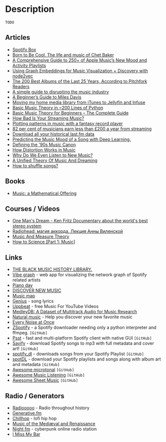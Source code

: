 # Description

`TODO`


## Articles

- [Spotify Box](https://evanhailey.com/2021/09/20/spot-box/)
- [Born to Be Cool. The life and music of Chet Baker](https://www.thesmartset.com/born-to-be-cool/)
- [A Comprehensive Guide to 250+ of Apple Music’s New Mood and Activity Playlists](https://www.macstories.net/stories/a-comprehensive-guide-to-250-of-apple-musics-new-mood-and-activity-playlists/)
- [Using Graph Embeddings for Music Visualization + Discovery with node2vec](https://cprimozic.net/blog/graph-embeddings-for-music-discovery/)
- [The 200 Best Albums of the Last 25 Years, According to Pitchfork Readers](https://pitchfork.com/features/lists-and-guides/peoples-list-25th-anniversary/)
- [A simple guide to disrupting the music industry](https://www.musicxtechxfuture.com/2021/07/27/a-simple-guide-to-disrupting-the-music-industry/)
- [A Beginner’s Guide to Miles Davis](https://samenright.com/2021/06/06/a-beginners-guide-to-miles-davis/)
- [Moving my home media library from iTunes to Jellyfin and Infuse](https://www.jeffgeerling.com/blog/2021/moving-my-home-media-library-itunes-jellyfin-and-infuse)
- [Basic Music Theory in ~200 Lines of Python](https://www.mvanga.com/blog/basic-music-theory-in-200-lines-of-python)
- [Basic Music Theory for Beginners – The Complete Guide](https://iconcollective.edu/basic-music-theory/)
- [How Bad Is Your Streaming Music?](https://pudding.cool/2020/12/judge-my-spotify/)
- [Plotting patterns in music with a fantasy record player](https://www.windytan.com/2020/12/plotting-patterns-in-music-with-fantasy.html)
- [82 per cent of musicians earn less than £200 a year from streaming](https://www.nme.com/news/music/82-per-cent-of-musicians-earn-less-than-200-a-year-from-streaming-2833510)
- [Download all your historical last.fm data](https://mathieuhendey.com/2020/10/download-all-your-historical-last.fm-data/)
- [Predicting the Music Mood of a Song with Deep Learning.](https://towardsdatascience.com/predicting-the-music-mood-of-a-song-with-deep-learning-c3ac2b45229e)
- [Defining the '90s Music Canon](https://pudding.cool/2020/07/song-decay/)
- [How Distortion Works in Music](https://benmosheron.gitlab.io/blog/2020/04/26/distortion.html)
- [Why Do We Even Listen to New Music?](https://pitchfork.com/features/article/listen-to-music/)
- [A Unified Theory Of Music And Dreaming](https://whatismusic.info/blog/AUnifiedTheoryOfMusicAndDreaming.html)
- [How to shuffle songs?](https://engineering.atspotify.com/2014/02/28/how-to-shuffle-songs/)


## Books

- [Music: a Mathematical Offering](https://homepages.abdn.ac.uk/d.j.benson/pages/html/maths-music.html)


## Courses / Videos

- [One Man's Dream - Ken Fritz Documentary about the world's best stereo system](https://youtu.be/4b2IOOhJmxw)
- [Radiohead: магия аккорда. Лекция Анны Виленской](https://youtu.be/dxHlcBH4eVc)
- [Music And Measure Theory](https://youtu.be/cyW5z-M2yzw)
- [How to Science [Part 1: Music]](https://youtu.be/d3mHfqd0VZY)


## Links

- [THE BLACK MUSIC HISTORY LIBRARY.](https://blackmusiclibrary.com/Library)
- [Vibe graph](https://www.vibe-graph.com/) - web app for visualizing the network graph of Spotify related artists
- [Piano day](https://www.pianoday.org/)
- [DISCOVER NEW MUSIC](https://www.gnoosic.com/)
- [Music map](https://www.music-map.com/)
- [Genius](https://genius.com/) - song lyrics
- [Uppbeat](https://uppbeat.io/) - free Music For YouTube Videos
- [MedleyDB: A Dataset of Multitrack Audio for Music Research](https://medleydb.weebly.com/)
- [Natural music](https://www.naturalmusic.co/) - Help you discover your new favorite music
- [Every Noise at Once](https://everynoise.com/)
- [ZSpotify](https://github.com/Footsiefat/zspotify) - a Spotify downloader needing only a python interpreter and ffmpeg. `[GitHub]`
- [Psst](https://github.com/jpochyla/psst) - fast and multi-platform Spotify client with native GUI  `[GitHub]`
- [Savify](https://github.com/LaurenceRawlings/savify) - download Spotify songs to mp3 with full metadata and cover art! `[GitHub]`
- [spotify_dl](https://github.com/SathyaBhat/spotify-dl) - downloads songs from your Spotify Playlist `[GitHub]`
- [spotDL](https://github.com/spotDL/spotify-downloader) - download your Spotify playlists and songs along with album art and metadata `[GitHub]`
- [Awesome microtonal](https://github.com/suhr/awesome-microtonal) `[GitHub]`
- [Awesome Music Listening](https://github.com/ybayle/awesome-music-listening) `[GitHub]`
- [Awesome Sheet Music](https://github.com/ad-si/awesome-sheet-music) `[GitHub]`


## Radio / Generators

- [Radiooooo](https://radiooooo.com/) - Radio throughout history
- [Generative.fm](https://generative.fm/)
- [Chillhop](https://chillhop.com/) -  lofi hip hop
- [Music of the Mediæval and Renaissance](https://www.ancientfm.com/)
- [Night fm](https://night.fm/) - cyberpunk online radio station
- [I Miss My Bar](http://imissmybar.com/)
